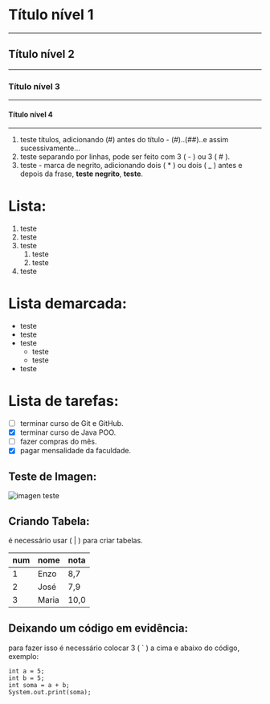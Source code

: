 # Título  nível 1
---
## Título nível 2
***
### Título nível 3
---
#### Título nível 4
***
1. teste  títulos, adicionando (#) antes do título - (#)..(##)..e assim sucessivamente...
1. teste separando por linhas, pode ser feito com 3 ( - ) ou 3 ( # ).
1. teste - marca de negrito, adicionando dois ( * ) ou dois ( _ ) antes e depois da frase, **teste negrito**, __teste__.

# Lista:
1. teste
1. teste
1. teste
   1. teste
   1. teste
1. teste
# Lista demarcada:
* teste
* teste
* teste
    * teste
    * teste
* teste
# Lista de tarefas:
- [ ] terminar curso de Git e GitHub.
- [x] terminar curso de Java POO.
- [ ] fazer compras do mês.
- [x] pagar mensalidade da faculdade.

## Teste de Imagen:

![imagen teste](https://github.com/Zenzo7/Praticando-a-Linguagem-Markdown/assets/168498000/4c617a9a-9d6b-4819-bde2-d28771f2277d)

## Criando Tabela:

é necessário usar ( | ) para criar tabelas.

num | nome | nota
---|---|---
1 | Enzo | 8,7
2 | José | 7,9
3 | Maria | 10,0

## Deixando um código em evidência:

para fazer isso é necessário colocar 3 ( ` ) a cima e abaixo do código, exemplo:

```
int a = 5;
int b = 5;
int soma = a + b;
System.out.print(soma);
```   
